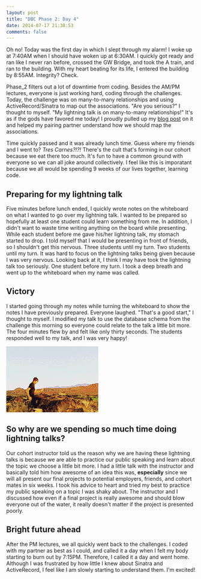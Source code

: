 ```yaml
---
layout: post
title: "DBC Phase 2: Day 4"
date: 2014-07-17 21:38:53
comments: false
---
```


Oh no! Today was the first day in which I slept through my alarm! I woke up at 7:40AM when I should have woken up at 6:30AM. I quickly got ready and ran like I never ran before, crossed the GW Bridge, and took the A train, and ran to the building. With my heart beating for its life, I entered the building by 8:55AM. Integrity? Check.

Phase_2 filters out a lot of downtime from coding. Besides the AM/PM lectures, everyone is just working hard, coding through the challenges. Today, the challenge was on many-to-many relationships and using ActiveRecord/Sinatra to map out the associations. "Are you serious?" I thought to myself. "My lightning talk is on many-to-many relationships!" It's as if the gods have favored me today! I proudly pulled up my [blog post](http://juliusjung.info/2014/07/16/many-to-many-relationships-in-activerecord/) on it and helped my pairing partner understand how we should map the associations.

Time quickly passed and it was already lunch time. Guess where my friends and I went to? *Tres Carnes?!?!* There's the cult that's forming in our cohort because we eat there too much. It's fun to have a common ground with everyone so we can all joke around collectively. I feel like this is imporatant because we all would be spending 9 weeks of our lives together, learning code.

## Preparing for my lightning talk

Five minutes before lunch ended, I quickly wrote notes on the whiteboard on what I wanted to go over my lightning talk. I wanted to be prepared so hopefully at least one student could learn something from me. In addition, I didn't want to waste time writing anything on the board while presenting. While each student before me gave his/her lightning talk, my stomach started to drop. I told myself that I would be presenting in front of friends, so I shouldn't get this nervous. Three students until my turn. Two students until my turn. It was hard to focus on the lightning talks being given because I was very nervous. Looking back at it, I think I may have took the lightning talk too seriously. One student before my turn. I took a deep breath and went up to the whiteboard when my name was called.

## Victory

I started going through my notes while turning the whiteboard to show the notes I have previously prepared. Everyone laughed. "That's a good start," I thought to myself. I modified my talk to use the database schema from the challenge this morning so everyone could relate to the talk a little bit more. The four minutes flew by and felt like only thirty seconds. The students responded well to my talk, and I was very happy!

![alt text](/assets/img/victory.gif "Lightning talk victory")

## So why are we spending so much time doing lightning talks?

Our cohort instructor told us the reason why we are having these lightning talks is because we are able to practice our public speaking and learn about the topic we choose a little bit more. I had a little talk with the instructor and basically told him how awesome of an idea this was, **especially** since we will all present our final projects to potential employers, friends, and cohort mates in six weeks. I took his advice to heart and tried my best to practice my public speaking on a topic I was shaky about. The instructor and I discussed how even if a final project is really awesome and should blow everyone out of the water, it really doesn't matter if the project is presented poorly.

## Bright future ahead

After the PM lectures, we all quickly went back to the challenges. I coded with my partner as best as I could, and called it a day when I felt my body starting to burn out by 7:15PM. Therefore, I called it a day and went home. Although I was frustrated by how little I knew about Sinatra and ActiveRecord, I feel like I am slowly starting to understand them. I'm excited!